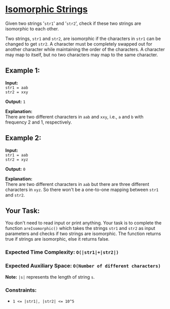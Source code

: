 # [Isomorphic Strings](https://practice.geeksforgeeks.org/problems/isomorphic-strings-1587115620/1)

Given two strings '`str1`' and '`str2`', check if these two strings are isomorphic to each other.

Two strings, `str1` and `str2`, are isomorphic if the characters in `str1` can be changed to get `str2`. A character must be completely swapped out for another character while maintaining the order of the characters. A character may map to itself, but no two characters may map to the same character.

## Example 1:

**Input:**  
`str1 = aab`  
`str2 = xxy`  

**Output:** `1`  

**Explanation:**  
There are two different characters in `aab` and `xxy`, i.e., `a` and `b` with frequency 2 and 1, respectively.

## Example 2:

**Input:**  
`str1 = aab`  
`str2 = xyz`  

**Output:** `0`  

**Explanation:**  
There are two different characters in `aab` but there are three different characters in `xyz`. So there won't be a one-to-one mapping between `str1` and `str2`.

## Your Task:
You don't need to read input or print anything. Your task is to complete the function `areIsomorphic()` which takes the strings `str1` and `str2` as input parameters and checks if two strings are isomorphic. The function returns true if strings are isomorphic, else it returns false.

### Expected Time Complexity: `O(|str1|+|str2|)`
### Expected Auxiliary Space: `O(Number of different characters)`
**Note:** `|s|` represents the length of string `s`.

### Constraints:
- `1 <= |str1|, |str2| <= 10^5`
